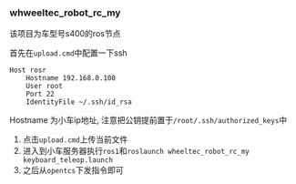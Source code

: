 ### whweeltec_robot_rc_my 

该项目为车型号s400的ros节点

首先在`upload.cmd`中配置一下ssh

```shell
Host rosr
	Hostname 192.168.0.100
	User root
	Port 22
	IdentityFile ~/.ssh/id_rsa
```

Hostname 为小车ip地址, 注意把公钥提前置于`/root/.ssh/authorized_keys`中

1. 点击`upload.cmd`上传当前文件
2. 进入到小车服务器执行`ros1`和`roslaunch wheeltec_robot_rc_my keyboard_teleop.launch`
3. 之后从`opentcs`下发指令即可
